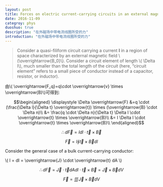 ```yaml
---
layout: post
title: Forces on electric current-carrying circuits in an external magnetic field
date: 2016-11-09
categroy: phys
duoshuo: true
description: "在外磁场中带电流线圈所受的力"
introduction: "在外磁场中带电流线圈所受的力"
---
```

> Consider a quasi-filiform circuit carrying a current **I** in a region of space characterized by an external magnetic field \\(\overrightarrow{B_0}\\). Consider a circuit element of length \\( \Delta l\\), much smaller than the total length of the circuit (here, “circuit element” refers to a small piece of conductor instead of a capacitor, resistor, or inductor).

由\\( \overrightarrow{F_q}=q\cdot \overrightarrow{v} \times \overrightarrow{B}\\)可得到:

$$\begin{aligned}
\displaystyle
\Delta \overrightarrow{F} &=q \cdot (\frac{\Delta l}{\Delta t} \overrightarrow{t}) \times (\overrightarrow{B} \cdot \Delta n)\\
&= \frac{q \cdot \Delta n}{\Delta t}  \Delta l \cdot \overrightarrow{t} \times \overrightarrow{B}\\
&= I  \Delta l \cdot \overrightarrow{t} \times \overrightarrow{B}\\
\end{aligned}$$

$$\therefore d \overrightarrow{F} = I  d l \cdot \overrightarrow{t} \times \overrightarrow{B}$$

$$ \overrightarrow{F} = I  \oint \overrightarrow{t} \times \overrightarrow{B} dl$$

Consider the general case of a bulk current-carrying conductor:

\\(
I = dI = \overrightarrow{J} \cdot \overrightarrow{t} dA
\\)


$$
\therefore d \overrightarrow{F} = \overrightarrow{J} \cdot \overrightarrow{t} dA d l \cdot \overrightarrow{t} \times \overrightarrow{B} = \overrightarrow{J} \times \overrightarrow{B} dV
$$

$$ \overrightarrow{F} =  \iiint \overrightarrow{J} \times \overrightarrow{B} dV $$